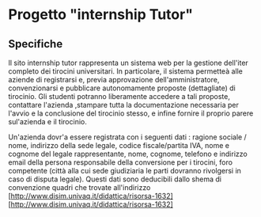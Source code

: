 # Progetto "internship Tutor"

## Specifiche
Il sito internship tutor rappresenta un sistema web per la gestione dell'iter completo dei tirocini universitari.
In particolare, il sistema permetteà alle aziende di registrarsi e, previa approvazione dell'amministratore, convenzionarsi e pubblicare autonomamente proposte (dettagliate) di tirocinio.
Gli studenti potranno liberamente accedere a tali proposte, contattare l'azienda ,stampare tutta la documentazione necessaria per l'avvio e la conclusione del tirocinio stesso, e infine fornire il proprio parere sul'azienda e il tirocinio.


Un'azienda dovr'a essere registrata con i seguenti dati : ragione sociale / nome, indirizzo della sede legale, codice fiscale/partita IVA, nome e cognome del legale rappresentante, nome, cognome, telefono e indirizzo email della persona responsabile della conversione per i tirocini, foro competente (città alla cui sede giudiziaria le parti dovranno rivolgersi in caso di disputa legale).
Questi dati sono deducibili dallo shema di convenzione quadri che trovate all'indirizzo [http://www.disim.univaq.it/didattica/risorsa-1632] [http://www.disim.univaq.it/didattica/risorsa-1632]

